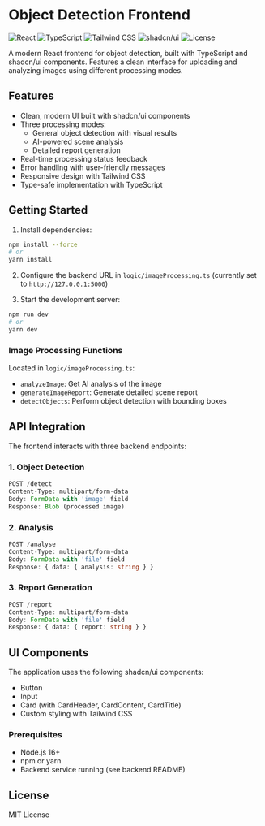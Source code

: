 # Object Detection Frontend

![React](https://img.shields.io/badge/React-18.0+-blue.svg)
![TypeScript](https://img.shields.io/badge/TypeScript-5.0+-blue.svg)
![Tailwind CSS](https://img.shields.io/badge/Tailwind-3.0+-green.svg)
![shadcn/ui](https://img.shields.io/badge/shadcn%2Fui-latest-purple.svg)
![License](https://img.shields.io/badge/license-MIT-blue.svg)

A modern React frontend for object detection, built with TypeScript and shadcn/ui components. Features a clean interface for uploading and analyzing images using different processing modes.

## Features

- Clean, modern UI built with shadcn/ui components
- Three processing modes:
  - General object detection with visual results
  - AI-powered scene analysis
  - Detailed report generation
- Real-time processing status feedback
- Error handling with user-friendly messages
- Responsive design with Tailwind CSS
- Type-safe implementation with TypeScript

## Getting Started

1. Install dependencies:
```bash
npm install --force
# or
yarn install
```

2. Configure the backend URL in `logic/imageProcessing.ts` (currently set to `http://127.0.0.1:5000`)

3. Start the development server:
```bash
npm run dev
# or
yarn dev
```



### Image Processing Functions
Located in `logic/imageProcessing.ts`:
- `analyzeImage`: Get AI analysis of the image
- `generateImageReport`: Generate detailed scene report
- `detectObjects`: Perform object detection with bounding boxes

## API Integration

The frontend interacts with three backend endpoints:

### 1. Object Detection
```typescript
POST /detect
Content-Type: multipart/form-data
Body: FormData with 'image' field
Response: Blob (processed image)
```

### 2. Analysis
```typescript
POST /analyse
Content-Type: multipart/form-data
Body: FormData with 'file' field
Response: { data: { analysis: string } }
```

### 3. Report Generation
```typescript
POST /report
Content-Type: multipart/form-data
Body: FormData with 'file' field
Response: { data: { report: string } }
```

## UI Components

The application uses the following shadcn/ui components:
- Button
- Input
- Card (with CardHeader, CardContent, CardTitle)
- Custom styling with Tailwind CSS


### Prerequisites
- Node.js 16+
- npm or yarn
- Backend service running (see backend README)


## License

MIT License